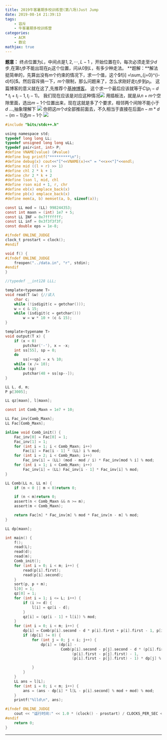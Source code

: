 ```yaml
---
title: 2019牛客暑期多校训练营(第八场)Just Jump
date: 2019-08-14 21:39:13
tags:
    - 容斥
    - 牛客暑期多校训练营
categories:
    - ACM
    - 数论
mathjax: true
---
```

 **题意：** 终点位置为$L$，中间点是$1,2,\cdots,L-1$ ，开始位置在$0$，每次必须走至少$d$步,在第$t_i$步不能出现在$p_i$这个位置，问从$0$到$L$，有多少种走法。
 **题解：**解法挺简单的，先算出没有$m$个约束的情况下，求一个值，这个$f[i] =\sum_{j=0}^{i-d}f[i]$。然后容斥搞一下，$m$个限制，那么问题来了，怎么求刚好走$t_i$步到$p_i$。
 这篇博客的意义就在这了,先推荐个[基神博客](https://blog.csdn.net/qwb492859377/article/details/50654627)。
 这个求一个最后应该就等于$C(p_i-d * t_i+t_i-1,t_i-1)$。
 我们现在应该是对应这种情况![](https://i.loli.net/2019/08/14/DtjSp1lCaJ8TQA5.png)
 用插板法，就是从$n+m$个空隙里面，选出$m-1$个位置出来，现在这就是多了个要求，相邻两个间隙不能小于$d$
 ...,抽象理解下
 ![](https://i.loli.net/2019/08/14/XiTSU3sntbgzl24.png)
 你把这$m$个$d$全部推前面去，不久相当于直接在后面$n-m* d-(m-1)$选$m-1$个
 ![](https://i.loli.net/2019/08/14/k3xg5qriQwnW8DU.png)
```c
#include "bits/stdc++.h"

using namespace std;
typedef long long LL;
typedef unsigned long long uLL;
typedef pair<int, int> P;
#define VNAME(value) (#value)
#define bug printf("*********\n");
#define debug(x) cout<<"["<<VNAME(x)<<" = "<<x<<"]"<<endl;
#define mid ((l + r) >> 1)
#define chl 2 * k + 1
#define chr 2 * k + 2
#define lson l, mid, chl
#define rson mid + 1, r, chr
#define eb(x) emplace_back(x)
#define pb(x) emplace_back(x)
#define mem(a, b) memset(a, b, sizeof(a));

const LL mod = (LL) 998244353;
const int maxn = (int) 1e7 + 5;
const LL INF = 0x7fffffff;
const LL inf = 0x3f3f3f3f;
const double eps = 1e-8;

#ifndef ONLINE_JUDGE
clock_t prostart = clock();
#endif

void f() {
#ifndef ONLINE_JUDGE
    freopen("../data.in", "r", stdin);
#endif
}

//typedef __int128 LLL;

template<typename T>
void read(T &w) {//读入
    char c;
    while (!isdigit(c = getchar()));
    w = c & 15;
    while (isdigit(c = getchar()))
        w = w * 10 + (c & 15);
}

template<typename T>
void output(T x) {
    if (x < 0)
        putchar('-'), x = -x;
    int ss[55], sp = 0;
    do
        ss[++sp] = x % 10;
    while (x /= 10);
    while (sp)
        putchar(48 + ss[sp--]);
}

LL L, d, m;
P p[3005];

LL qz[maxn], l[maxn];

const int Comb_Maxn = 1e7 + 10;

LL Fac_inv[Comb_Maxn];
LL Fac[Comb_Maxn];

inline void Comb_init() {
    Fac_inv[0] = Fac[0] = 1;
    Fac_inv[1] = 1;
    for (int i = 1; i < Comb_Maxn; i++)
        Fac[i] = Fac[i - 1] * (LL) i % mod;
    for (int i = 2; i < Comb_Maxn; i++)
        Fac_inv[i] = (LL) (mod - mod / i) * Fac_inv[mod % i] % mod;
    for (int i = 1; i < Comb_Maxn; i++)
        Fac_inv[i] = (LL) Fac_inv[i - 1] * Fac_inv[i] % mod;
}

LL Comb(LL n, LL m) {
    if (n < 0 || m < 0)return 0;

    if (n < m)return 0;
    assert(n < Comb_Maxn && n >= m);
    assert(m < Comb_Maxn);

    return Fac[n] * Fac_inv[m] % mod * Fac_inv[n - m] % mod;
}

LL dp[maxn];

int main() {
    f();
    read(L);
    read(d);
    read(m);
    Comb_init();
    for (int i = 0; i < m; i++) {
        read(p[i].first);
        read(p[i].second);
    }
    sort(p, p + m);
    l[0] = 1;
    qz[0] = 1;
    for (int i = 1; i <= L; i++) {
        if (i >= d) {
            l[i] = qz[i - d];
        }
        qz[i] = (qz[i - 1] + l[i]) % mod;
    }
    for (int i = 0; i < m; i++) {
        dp[i] = Comb(p[i].second - d * p[i].first + p[i].first - 1, p[i].first - 1);
        if (dp[i] != 0) {
            for (int j = 0; j < i; j++) {
                dp[i] = (dp[i] -
                         Comb(p[i].second - p[j].second - d * (p[i].first - p[j].first) +
                              (p[i].first - p[j].first) - 1,
                              (p[i].first - p[j].first) - 1) * dp[j] % mod + mod) % mod;

            }
        }
    }
    LL ans = l[L];
    for (int i = 0; i < m; i++) {
        ans = (ans - dp[i] * l[L - p[i].second] % mod + mod) % mod;
    }
    printf("%lld\n", ans);

#ifndef ONLINE_JUDGE
    cout << "运行时间:" << 1.0 * (clock() - prostart) / CLOCKS_PER_SEC << endl;
#endif
    return 0;
}

```

---
